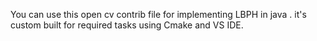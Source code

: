 You can use this open cv contrib file for implementing LBPH in java .
it's custom built for required tasks using Cmake and VS IDE.
